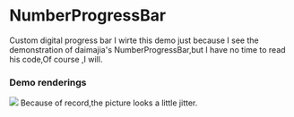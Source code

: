 # NumberProgressBar
Custom digital progress bar
I wirte this demo just because  I  see the demonstration of daimajia's NumberProgressBar,but I have no time to read his code,Of course ,I will.
### Demo renderings
![](https://github.com/hulixia1992/NumberProgressBar/tree/f7cca48922b4617c807b362b034898b7c58f093e/gif/demo.gif)
Because of record,the picture looks a little jitter.
